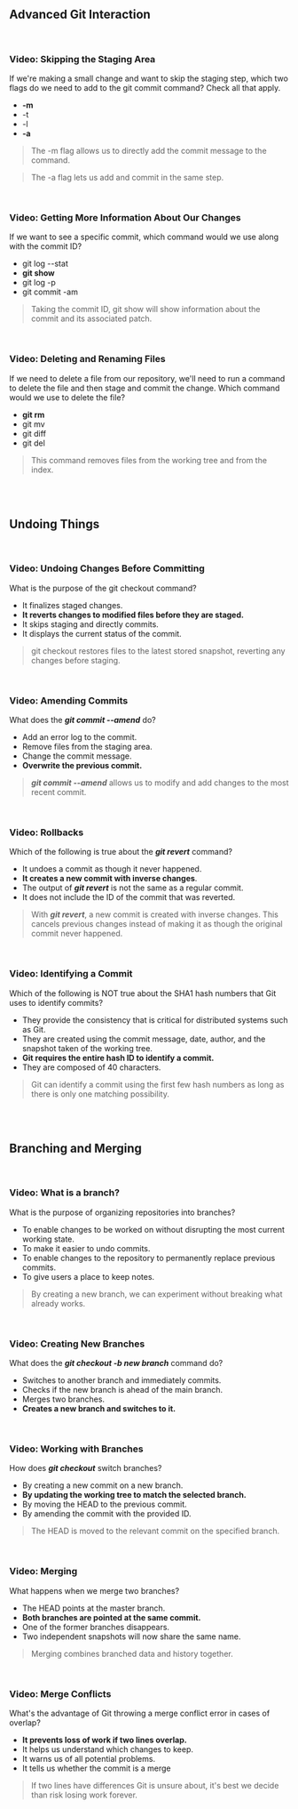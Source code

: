 ## Advanced Git Interaction

<br>

### Video: Skipping the Staging Area

If we're making a small change and want to skip the staging step, which two flags do we need to add to the git commit command? Check all that apply.

* **-m**
* -t
* -l
* **-a**

> The -m flag allows us to directly add the commit message to the command.

> The -a flag lets us add and commit in the same step.

<br>

### Video: Getting More Information About Our Changes

If we want to see a specific commit, which command would we use along with the commit ID?

* git log --stat
* **git show**
* git log -p
* git commit -am 

> Taking the commit ID, git show will show information about the commit and its associated patch.

<br>

### Video: Deleting and Renaming Files

If we need to delete a file from our repository, we'll need to run a command to delete the file and then stage and commit the change. Which command would we use to delete the file?

* **git rm**
* git mv
* git diff
* git del

> This command removes files from the working tree and from the index.

<br><br>

## Undoing Things

<br>

### Video: Undoing Changes Before Committing

What is the purpose of the git checkout command?

* It finalizes staged changes.
* **It reverts changes to modified files before they are staged.**
* It skips staging and directly commits.
* It displays the current status of the commit.

> git checkout restores files to the latest stored snapshot, reverting any changes before staging.

<br>

### Video: Amending Commits

What does the ***git commit --amend*** do?

* Add an error log to the commit.
* Remove files from the staging area.
* Change the commit message.
* **Overwrite the previous commit.**

> ***git commit --amend*** allows us to modify and add changes to the most recent commit. 

<br>

### Video: Rollbacks

Which of the following is true about the ***git revert*** command?

* It undoes a commit as though it never happened.
* **It creates a new commit with inverse changes**.
* The output of ***git revert*** is not the same as a regular commit.
* It does not include the ID of the commit that was reverted.

> With ***git revert***, a new commit is created with inverse changes. This cancels previous changes instead of making it as though the original commit never happened.

<br>

### Video: Identifying a Commit

Which of the following is NOT true about the SHA1 hash numbers that Git uses to identify commits?

* They provide the consistency that is critical for distributed systems such as Git.
* They are created using the commit message, date, author, and the snapshot taken of the working tree.
* **Git requires the entire hash ID to identify a commit.**
* They are composed of 40 characters.

> Git can identify a commit using the first few hash numbers as long as there is only one matching possibility.

<br><br>

## Branching and Merging

<br>

### Video: What is a branch? 

What is the purpose of organizing repositories into branches?

* To enable changes to be worked on without disrupting the most current working state.
* To make it easier to undo commits.
* To enable changes to the repository to permanently replace previous commits.
* To give users a place to keep notes.

> By creating a new branch, we can experiment without breaking what already works.

<br>

### Video: Creating New Branches

What does the ***git checkout -b new branch*** command do?

* Switches to another branch and immediately commits.
* Checks if the new branch is ahead of the main branch.
* Merges two branches.
* **Creates a new branch and switches to it.**

<br>

### Video: Working with Branches

How does ***git checkout*** switch branches?

* By creating a new commit on a new branch.
* **By updating the working tree to match the selected branch.**
* By moving the HEAD to the previous commit.
* By amending the commit with the provided ID.

> The HEAD is moved to the relevant commit on the specified branch.

<br>

### Video: Merging

What happens when we merge two branches?

* The HEAD points at the master branch.
* **Both branches are pointed at the same commit.**
* One of the former branches disappears.
* Two independent snapshots will now share the same name.

> Merging combines branched data and history together.

<br>

### Video: Merge Conflicts

What's the advantage of Git throwing a merge conflict error in cases of overlap?

* **It prevents loss of work if two lines overlap.**
* It helps us understand which changes to keep.
* It warns us of all potential problems.
* It tells us whether the commit is a merge

> If two lines have differences Git is unsure about, it's best we decide than risk losing work forever.
